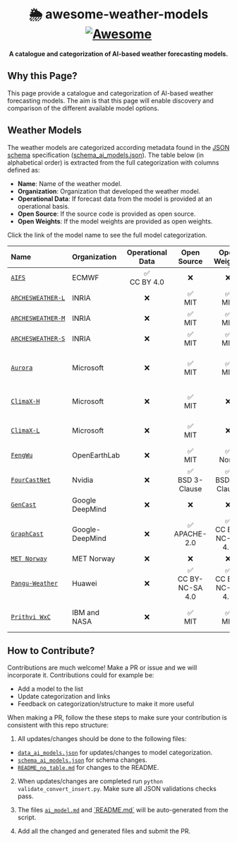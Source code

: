 <h1 align="center">
    🌦️ awesome-weather-models
    <br>
    <a href="https://github.com/sindresorhus/awesome">
        <img src="https://cdn.rawgit.com/sindresorhus/awesome/d7305f38d29fed78fa85652e3a63e154dd8e8829/media/badge.svg" alt="Awesome">
    </a>
</h1>

<p align="center">
    <strong>A catalogue and categorization of AI-based weather forecasting models. 
   </strong>
</p>

## Why this Page?
This page provide a catalogue and categorization of AI-based weather forecasting models. The aim is that this page will enable discovery and comparison of the different available model options. 

## Weather Models
The weather models are categorized according metadata found in the [JSON schema](https://json-schema.org/) specification ([schema_ai_models.json](https://github.com/rebase-energy/awesome-weather-models/blob/main/schema_ai_models.json)). The table below (in alphabetical order) is extracted from the full categorization with columns defined as: 

* **Name**: Name of the weather model. 
* **Organization**: Organization that developed the weather model. 
* **Operational Data**: If forecast data from the model is provided at an operational basis.
* **Open Source**: If the source code is provided as open source. 
* **Open Weights**: If the model weights are provided as open weights. 

Click the link of the model name to see the full model categorization. 

| Name | Organization | Operational Data | Open Source | Open Weights | Links |
| :--- | :--- | :---: | :---: | :---: | :---: |
|[`AIFS`](https://github.com/rebase-energy/awesome-weather-models/blob/main/data_ai_models.json#L2-L29)|ECMWF|✅ <br> CC BY 4.0|❌|❌|[[paper]](https://arxiv.org/abs/2406.01465), [[access]](https://www.ecmwf.int/en/forecasts/dataset/aifs-machine-learning-data)|
|[`ARCHESWEATHER‑L`](https://github.com/rebase-energy/awesome-weather-models/blob/main/data_ai_models.json#L30-L58)|INRIA|❌|✅ <br> MIT|✅ <br> MIT|[[code]](https://github.com/gcouairon/ArchesWeather), [[paper]](https://arxiv.org/abs/2405.14527)|
|[`ARCHESWEATHER‑M`](https://github.com/rebase-energy/awesome-weather-models/blob/main/data_ai_models.json#L59-L87)|INRIA|❌|✅ <br> MIT|✅ <br> MIT|[[code]](https://github.com/gcouairon/ArchesWeather), [[paper]](https://arxiv.org/abs/2405.14527)|
|[`ARCHESWEATHER‑S`](https://github.com/rebase-energy/awesome-weather-models/blob/main/data_ai_models.json#L88-L116)|INRIA|❌|✅ <br> MIT|✅ <br> MIT|[[code]](https://github.com/gcouairon/ArchesWeather), [[paper]](https://arxiv.org/abs/2405.14527)|
|[`Aurora`](https://github.com/rebase-energy/awesome-weather-models/blob/main/data_ai_models.json#L117-L147)|Microsoft|❌|✅ <br> MIT|✅ <br> MIT|[[code]](https://github.com/microsoft/aurora), [[paper]](https://arxiv.org/abs/2405.13063), [[docs]](https://microsoft.github.io/aurora/intro.html), [[pypi]](https://pypi.org/project/microsoft-aurora/)|
|[`ClimaX‑H`](https://github.com/rebase-energy/awesome-weather-models/blob/main/data_ai_models.json#L148-L176)|Microsoft|❌|✅ <br> MIT|❌|[[code]](https://github.com/microsoft/ClimaX), [[paper]](https://arxiv.org/abs/2301.10343), [[docs]](https://microsoft.github.io/climax/intro.html)|
|[`ClimaX‑L`](https://github.com/rebase-energy/awesome-weather-models/blob/main/data_ai_models.json#L177-L205)|Microsoft|❌|✅ <br> MIT|❌|[[code]](https://github.com/microsoft/ClimaX), [[paper]](https://arxiv.org/abs/2301.10343), [[docs]](https://microsoft.github.io/climax/intro.html)|
|[`FengWu`](https://github.com/rebase-energy/awesome-weather-models/blob/main/data_ai_models.json#L206-L234)|OpenEarthLab|❌|✅ <br> MIT|✅ <br> None|[[code]](https://github.com/OpenEarthLab/FengWu), [[paper]](https://arxiv.org/abs/2304.02948)|
|[`FourCastNet`](https://github.com/rebase-energy/awesome-weather-models/blob/main/data_ai_models.json#L235-L263)|Nvidia|❌|✅ <br> BSD 3-Clause|✅ <br> BSD 3-Clause|[[code]](https://github.com/NVlabs/FourCastNet), [[paper]](https://arxiv.org/abs/2202.11214)|
|[`GenCast`](https://github.com/rebase-energy/awesome-weather-models/blob/main/data_ai_models.json#L264-L288)|Google DeepMind|❌|❌|❌|[[paper]](https://arxiv.org/abs/2312.15796v2)|
|[`GraphCast`](https://github.com/rebase-energy/awesome-weather-models/blob/main/data_ai_models.json#L289-L318)|Google-DeepMind|❌|✅ <br> APACHE-2.0|✅ <br> CC BY-NC-SA 4.0|[[code]](https://github.com/google-deepmind/graphcast), [[paper]](https://arxiv.org/abs/2212.12794), [[blog]](https://deepmind.google/discover/blog/graphcast-ai-model-for-faster-and-more-accurate-global-weather-forecasting/)|
|[`MET Norway`](https://github.com/rebase-energy/awesome-weather-models/blob/main/data_ai_models.json#L319-L343)|MET Norway|❌|❌|❌|[[paper]](https://arxiv.org/abs/2409.02891)|
|[`Pangu‑Weather`](https://github.com/rebase-energy/awesome-weather-models/blob/main/data_ai_models.json#L344-L372)|Huawei|❌|✅ <br> CC BY-NC-SA 4.0|✅ <br> CC BY-NC-SA 4.0|[[code]](https://github.com/198808xc/Pangu-Weather), [[paper]](https://arxiv.org/abs/2211.02556)|
|[`Prithvi WxC`](https://github.com/rebase-energy/awesome-weather-models/blob/main/data_ai_models.json#L373-L402)|IBM and NASA|❌|✅ <br> MIT|✅ <br> MIT|[[code]](https://github.com/NASA-IMPACT/Prithvi-WxC), [[paper]](https://arxiv.org/abs/2409.13598), [[weights]](https://huggingface.co/Prithvi-WxC)|

## How to Contribute? 
Contributions are much welcome! Make a PR or issue and we will incorporate it. Contributions could for example be: 

* Add a model to the list
* Update categorization and links
* Feedback on categorization/structure to make it more useful

When making a PR, follow the these steps to make sure your contribution is consistent with this repo structure: 

1) All updates/changes should be done to the following files: 
* [`data_ai_models.json`](https://github.com/rebase-energy/awesome-weather-models/blob/main/data_ai_models.json) for updates/changes to model categorization.
* [`schema_ai_models.json`](https://github.com/rebase-energy/awesome-weather-models/blob/main/schema_ai_models.json) for schema changes.
* [`README_no_table.md`](https://github.com/rebase-energy/awesome-weather-models/blob/main/README_no_table.md) for changes to the README. 

2) When updates/changes are completed run `python validate_convert_insert.py`. Make sure all JSON validations checks pass. 

3) The files [`ai_model.md`](https://github.com/rebase-energy/awesome-weather-models/blob/main/ai_models.md) and [´README.md´](https://github.com/rebase-energy/awesome-weather-models/blob/main/README.md) will be auto-generated from the script. 

4) Add all the changed and generated files and submit the PR. 